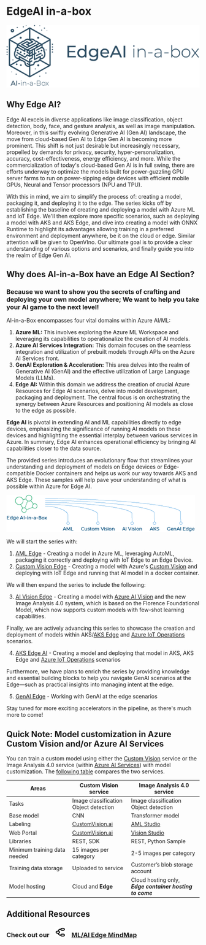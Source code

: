 # EdgeAI in-a-box
![Banner](../media/images/banner-edgeai-in-a-box.png)

## Why Edge AI?
Edge AI excels in diverse applications like image classification, object detection, body, face, and gesture analysis, as well as image manipulation. Moreover, in this swiftly evolving Generative AI (Gen AI) landscape, the move from cloud-based Gen AI to Edge Gen AI is becoming more prominent. This shift is not just desirable but increasingly necessary, propelled by demands for privacy, security, hyper-personalization, accuracy, cost-effectiveness, energy efficiency, and more. While the commercialization of today's cloud-based Gen AI is in full swing, there are efforts underway to optimize the models built for power-guzzling GPU server farms to run on power-sipping edge devices with efficient mobile GPUs, Neural and Tensor processors (NPU and TPU).

With this in mind, we aim to simplify the process of: creating a model, packaging it, and deploying it to the edge. The series kicks off by establishing the baseline of creating and deploying a model with Azure ML and IoT Edge. We'll then explore more specific scenarios, such as deploying a model with AKS and AKS Edge, and dive into creating a model with ONNX Runtime to highlight its advantages allowing training in a preferred environment and deployment anywhere, be it on the cloud or edge. Similar attention will be given to OpenVIno. Our ultimate goal is to provide a clear understanding of various options and scenarios, and finally guide you into the realm of Edge Gen AI.

## Why does AI-in-a-Box have an Edge AI Section?
### Because we want to show you the secrets of crafting and deploying your own model anywhere; We want to help you take your AI game to the next level!

AI-in-a-Box encompasses four vital domains within Azure AI/ML:

1.	**Azure ML:** This involves exploring the Azure ML Workspace and leveraging its capabilities to operationalize the creation of AI models.
2.	**Azure AI Services Integration:** This domain focuses on the seamless integration and utilization of prebuilt models through APIs on the Azure AI Services front.
3.	**GenAI Exploration & Acceleration:** This area delves into the realm of Generative AI (GenAI) and the effective utilization of Large Language Models (LLMs).
4.	**Edge AI:** Within this domain we address the creation of crucial Azure Resources for Edge AI scenarios, delve into model development, packaging and deployment. The central focus is on orchestrating the synergy between Azure Resources and positioning AI models as close to the edge as possible.

**Edge AI** is pivotal in extending AI and ML capabilities directly to edge devices, emphasizing the significance of running AI models on these devices and highlighting the essential interplay between various services in Azure. In summary, Edge AI enhances operational efficiency by bringing AI capabilities closer to the data source.

The provided series introduces an evolutionary flow that streamlines your understanding and deployment of models on Edge devices or Edge-compatible Docker containers and helps us work our way towards AKS and AKS Edge. These samples will help pave your understanding of what is possible within Azure for Edge AI.

![Banner](../media/images/edgeai-tree-options.png)

We will start the series with:
1. [AML Edge](./aml-edge-in-a-box/) - Creating a model in Azure ML, leveraging AutoML, packaging it correctly and deploying with IoT Edge to an Edge Device.
2. [Custom Vision Edge](./customvision-edge-in-a-box/) - Creating a model with Azure's [Custom Vision](https://learn.microsoft.com/en-us/azure/ai-services/custom-vision-service/overview) and deploying with IoT Edge and running that AI model in a docker container.

We will then expand the series to include the following:

3. [AI Vision Edge]() - Creating a model with [Azure AI Vision](https://learn.microsoft.com/en-us/azure/ai-services/computer-vision/overview) and the new Image Analysis 4.0 system, which is based on the Florence Foundational Model, which now supports custom models with few-shot learning capabilities.

Finally, we are actively advancing this series to showcase the creation and deployment of models within  AKS/[AKS Edge](https://learn.microsoft.com/en-us/azure/aks/hybrid/aks-edge-overview) and [Azure IoT Operations](https://learn.microsoft.com/en-us/azure/iot-operations/get-started/overview-iot-operations) scenarios.

4. [AKS Edge AI]() - Creating a model and deploying that model in AKS, AKS Edge and [Azure IoT Operations](https://learn.microsoft.com/en-us/azure/iot-operations/get-started/overview-iot-operations) scenarios

Furthermore, we have plans to enrich the series by providing knowledge and essential building blocks to help you navigate GenAI scenarios at the Edge—such as practical insights into managing intent at the edge.

5. [GenAI Edge]() - Working with GenAI at the edge scenarios

Stay tuned for more exciting accelerators in the pipeline, as there's much more to come!

## Quick Note: Model customization in Azure Custom Vision and/or Azure AI Services

You can train a custom model using either the [Custom Vision](https://learn.microsoft.com/en-us/azure/ai-services/custom-vision-service/overview) service or the Image Analysis 4.0 service (within [Azure AI Services](https://learn.microsoft.com/en-us/azure/ai-services/computer-vision/overview)) with model customization. The [following table](https://learn.microsoft.com/en-us/azure/ai-services/computer-vision/concept-model-customization) compares the two services.

|Areas|Custom Vision service|Image Analysis 4.0 service|
|---|---|---|
|Tasks | Image classification<br>Object detection | Image classification <br> Object detection|
|Base model | CNN |	Transformer model |
|Labeling |	[CustomVision.ai](https://www.customvision.ai/) | [AML Studio](https://ml.azure.com/) |
|Web Portal | [CustomVision.ai](https://www.customvision.ai/) | [Vision Studio](http://aka.ms/VisionStudio) |
|Libraries | REST, SDK | REST, Python Sample |
|Minimum training data needed |	15 images per category |2-5 images per category |
|Training data storage | Uploaded to service | Customer’s blob storage account |
|Model hosting | Cloud and **Edge**	| Cloud hosting only,<br>***Edge container hosting to come***


## Additional Resources

### Check out our <img src="../media//images/mindmap.png" alt="ml edge mindmap" width="30" style="padding-left: 10px;padding-right: 10px; f"  /> [ML/AI Edge MindMap](https://aka.ms/mledge-mm)

